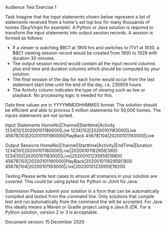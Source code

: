 Audience Test Exercise 1

Task
Imagine that the input statements shown below represent a list of statements received from a home&#39;s
set top box for many thousands of homes (Sky/Virgin for example).
A Python or Java solution is required to transform the input statements into output session records.
A session is formed as follows:
* If a viewer is watching BBC1 at 1900 hrs and switches to ITV1 at 1930, a BBC1 viewing
session record would be created from 1900 to 1929 with duration 30 minutes.
* The output session record would contain all the input record columns plus end time and
duration columns which should be computed by your solution.
* The final session of the day for each home would occur from the last statement start time until
the end of the day, i.e. 235959 hours.
* The Activity column indicates the type of viewing such as live or playback. No processing
logic is needed for this.

Date time values are in YYYYMMDDHHMMSS format.
The solution should be efficient and able to process 5 million statements for 50,000 homes.
The inputs statements are not sorted.

Input Statements
HomeNo|Channel|Starttime|Activity
1234|101|20200101180000|Live
1234|102|20200101183000|Live
45678|103|20200101190000|PlayBack
45678|104|20200101193000|Live

Output Sessions
HomeNo|Channel|Starttime|Activity|EndTime|Duration
1234|101|20200101180000|Live|20200101182959|1800
1234|102|20200101183000|Live|20200101235959|19800
45678|103|20200101190000|PlayBack|20200101192959|1800
45678|104|20200101193000|Live|20200101235959|16200

Testing
Please write test cases to ensure all scenarios in your solution are covered. This could be using
pytest for Python or JUnit for Java.

Submission
Please submit your solution in a form that can be automatically compiled and tested from the
command line. Only solutions that compile test and run automatically from the command line will be
accepted. For Java this ideally means a Maven or Gradle project using a Java 8 JDK. For a Python
solution, version 2 or 3 is acceptable.

Document version: 15 December 2020